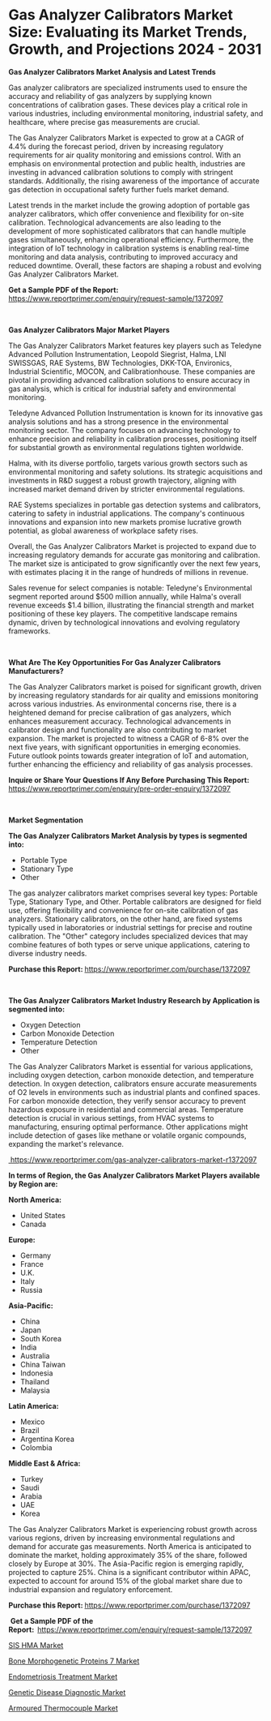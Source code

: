 <p><h1>Gas Analyzer Calibrators Market Size: Evaluating its Market Trends, Growth, and Projections 2024 - 2031</h1></p><p><strong>Gas Analyzer Calibrators Market Analysis and Latest Trends</strong></p>
<p><p>Gas analyzer calibrators are specialized instruments used to ensure the accuracy and reliability of gas analyzers by supplying known concentrations of calibration gases. These devices play a critical role in various industries, including environmental monitoring, industrial safety, and healthcare, where precise gas measurements are crucial.</p><p>The Gas Analyzer Calibrators Market is expected to grow at a CAGR of 4.4% during the forecast period, driven by increasing regulatory requirements for air quality monitoring and emissions control. With an emphasis on environmental protection and public health, industries are investing in advanced calibration solutions to comply with stringent standards. Additionally, the rising awareness of the importance of accurate gas detection in occupational safety further fuels market demand.</p><p>Latest trends in the market include the growing adoption of portable gas analyzer calibrators, which offer convenience and flexibility for on-site calibration. Technological advancements are also leading to the development of more sophisticated calibrators that can handle multiple gases simultaneously, enhancing operational efficiency. Furthermore, the integration of IoT technology in calibration systems is enabling real-time monitoring and data analysis, contributing to improved accuracy and reduced downtime. Overall, these factors are shaping a robust and evolving Gas Analyzer Calibrators Market.</p></p>
<p><strong>Get a Sample PDF of the Report:&nbsp;</strong> <a href="https://www.reportprimer.com/enquiry/request-sample/1372097">https://www.reportprimer.com/enquiry/request-sample/1372097</a></p>
<p>&nbsp;</p>
<p><strong>Gas Analyzer Calibrators Major Market Players</strong></p>
<p><p>The Gas Analyzer Calibrators Market features key players such as Teledyne Advanced Pollution Instrumentation, Leopold Siegrist, Halma, LNI SWISSGAS, RAE Systems, BW Technologies, DKK-TOA, Environics, Industrial Scientific, MOCON, and Calibrationhouse. These companies are pivotal in providing advanced calibration solutions to ensure accuracy in gas analysis, which is critical for industrial safety and environmental monitoring.</p><p>Teledyne Advanced Pollution Instrumentation is known for its innovative gas analysis solutions and has a strong presence in the environmental monitoring sector. The company focuses on advancing technology to enhance precision and reliability in calibration processes, positioning itself for substantial growth as environmental regulations tighten worldwide. </p><p>Halma, with its diverse portfolio, targets various growth sectors such as environmental monitoring and safety solutions. Its strategic acquisitions and investments in R&D suggest a robust growth trajectory, aligning with increased market demand driven by stricter environmental regulations.</p><p>RAE Systems specializes in portable gas detection systems and calibrators, catering to safety in industrial applications. The company's continuous innovations and expansion into new markets promise lucrative growth potential, as global awareness of workplace safety rises.</p><p>Overall, the Gas Analyzer Calibrators Market is projected to expand due to increasing regulatory demands for accurate gas monitoring and calibration. The market size is anticipated to grow significantly over the next few years, with estimates placing it in the range of hundreds of millions in revenue.</p><p>Sales revenue for select companies is notable: Teledyne's Environmental segment reported around $500 million annually, while Halma's overall revenue exceeds $1.4 billion, illustrating the financial strength and market positioning of these key players. The competitive landscape remains dynamic, driven by technological innovations and evolving regulatory frameworks.</p></p>
<p>&nbsp;</p>
<p><strong>What Are The Key Opportunities For Gas Analyzer Calibrators Manufacturers?</strong></p>
<p><p>The Gas Analyzer Calibrators market is poised for significant growth, driven by increasing regulatory standards for air quality and emissions monitoring across various industries. As environmental concerns rise, there is a heightened demand for precise calibration of gas analyzers, which enhances measurement accuracy. Technological advancements in calibrator design and functionality are also contributing to market expansion. The market is projected to witness a CAGR of 6-8% over the next five years, with significant opportunities in emerging economies. Future outlook points towards greater integration of IoT and automation, further enhancing the efficiency and reliability of gas analysis processes.</p></p>
<p><strong>Inquire or Share Your Questions If Any Before Purchasing This Report:</strong> <a href="https://www.reportprimer.com/enquiry/pre-order-enquiry/1372097">https://www.reportprimer.com/enquiry/pre-order-enquiry/1372097</a></p>
<p>&nbsp;</p>
<p><strong>Market Segmentation</strong></p>
<p><strong>The Gas Analyzer Calibrators Market Analysis by types is segmented into:</strong></p>
<p><ul><li>Portable Type</li><li>Stationary Type</li><li>Other</li></ul></p>
<p><p>The gas analyzer calibrators market comprises several key types: Portable Type, Stationary Type, and Other. Portable calibrators are designed for field use, offering flexibility and convenience for on-site calibration of gas analyzers. Stationary calibrators, on the other hand, are fixed systems typically used in laboratories or industrial settings for precise and routine calibration. The "Other" category includes specialized devices that may combine features of both types or serve unique applications, catering to diverse industry needs.</p></p>
<p><strong>Purchase this Report:&nbsp;</strong><a href="https://www.reportprimer.com/purchase/1372097">https://www.reportprimer.com/purchase/1372097</a></p>
<p>&nbsp;</p>
<p><strong>The Gas Analyzer Calibrators Market Industry Research by Application is segmented into:</strong></p>
<p><ul><li>Oxygen Detection</li><li>Carbon Monoxide Detection</li><li>Temperature Detection</li><li>Other</li></ul></p>
<p><p>The Gas Analyzer Calibrators Market is essential for various applications, including oxygen detection, carbon monoxide detection, and temperature detection. In oxygen detection, calibrators ensure accurate measurements of O2 levels in environments such as industrial plants and confined spaces. For carbon monoxide detection, they verify sensor accuracy to prevent hazardous exposure in residential and commercial areas. Temperature detection is crucial in various settings, from HVAC systems to manufacturing, ensuring optimal performance. Other applications might include detection of gases like methane or volatile organic compounds, expanding the market's relevance.</p></p>
<p><a href="https://www.reportprimer.com/gas-analyzer-calibrators-market-r1372097">&nbsp;https://www.reportprimer.com/gas-analyzer-calibrators-market-r1372097</a></p>
<p><strong>In terms of Region, the Gas Analyzer Calibrators Market Players available by Region are:</strong></p>
<p>
    <p> <strong> North America: </strong>
        <ul>
            <li>United States</li>
            <li>Canada</li>
        </ul>
        </p> 
    <p> <strong> Europe: </strong>
        <ul>
            <li>Germany</li>
            <li>France</li>
            <li>U.K.</li>
            <li>Italy</li>
            <li>Russia</li>
        </ul>
        </p> 
    <p> <strong> Asia-Pacific: </strong>
        <ul>
            <li>China</li>
            <li>Japan</li>
            <li>South Korea</li>
            <li>India</li>
            <li>Australia</li>
            <li>China Taiwan</li>
            <li>Indonesia</li>
            <li>Thailand</li>
            <li>Malaysia</li>
        </ul>
        </p> 
    <p> <strong> Latin America: </strong>
        <ul>
            <li>Mexico</li>
            <li>Brazil</li>
            <li>Argentina Korea</li>
            <li>Colombia</li>
        </ul>
        </p> 
    <p> <strong> Middle East & Africa: </strong>
        <ul>
            <li>Turkey</li>
            <li>Saudi</li>
            <li>Arabia</li>
            <li>UAE</li>
            <li>Korea</li>
        </ul>
    </p>
    </p>
<p><p>The Gas Analyzer Calibrators Market is experiencing robust growth across various regions, driven by increasing environmental regulations and demand for accurate gas measurements. North America is anticipated to dominate the market, holding approximately 35% of the share, followed closely by Europe at 30%. The Asia-Pacific region is emerging rapidly, projected to capture 25%. China is a significant contributor within APAC, expected to account for around 15% of the global market share due to industrial expansion and regulatory enforcement.</p></p>
<p><strong>Purchase this Report: </strong><a href="https://www.reportprimer.com/purchase/1372097">https://www.reportprimer.com/purchase/1372097</a></p>
<p>&nbsp;<strong>Get a Sample PDF of the Report:&nbsp;&nbsp;</strong><a href="https://www.reportprimer.com/enquiry/request-sample/1372097">https://www.reportprimer.com/enquiry/request-sample/1372097</a></p>
<p><strong></strong></p>
<p><p><a href="https://issuu.com/reportprime-2/docs/sis-hma-market-size-2030.pptx_60c76f94495bf0">SIS HMA Market</a></p><p><a href="https://issuu.com/reportprime-2/docs/bone-morphogenetic-proteins-7-marke_bbedb7ab53ebf0">Bone Morphogenetic Proteins 7 Market</a></p><p><a href="https://www.linkedin.com/pulse/endometriosis-treatment-market-indicators-size-regional-9k50c">Endometriosis Treatment Market</a></p><p><a href="https://www.linkedin.com/pulse/genetic-disease-diagnostic-market-size-share-growth-analysis-2j7bc">Genetic Disease Diagnostic Market</a></p><p><a href="https://medium.com/@kavonhansen645/what-factors-will-influence-the-armoured-thermocouple-market-in-the-coming-years-f2685cc30b98?postPublishedType=repub">Armoured Thermocouple Market</a></p></p>